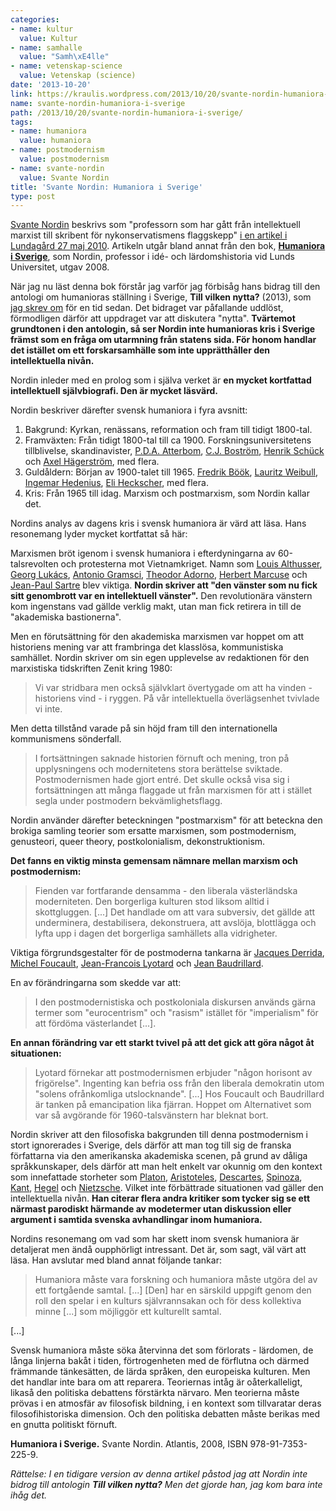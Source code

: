 ```yaml
---
categories:
- name: kultur
  value: Kultur
- name: samhalle
  value: "Samh\xE4lle"
- name: vetenskap-science
  value: Vetenskap (science)
date: '2013-10-20'
link: https://kraulis.wordpress.com/2013/10/20/svante-nordin-humaniora-i-sverige/
name: svante-nordin-humaniora-i-sverige
path: /2013/10/20/svante-nordin-humaniora-i-sverige/
tags:
- name: humaniora
  value: humaniora
- name: postmodernism
  value: postmodernism
- name: svante-nordin
  value: Svante Nordin
title: 'Svante Nordin: Humaniora i Sverige'
type: post
---
```

[Svante Nordin](http://sv.wikipedia.org/wiki/Svante_Nordin) beskrivs som "professorn som har gått från intellektuell marxist till skribent för nykonservatismens flaggskepp" [i en artikel i Lundagård 27 maj 2010](http://lundagard.se/2010/05/27/i-civilisationens-tjanst/). Artikeln utgår bland annat från den bok, **[Humaniora i Sverige](http://www.atlantisbok.se/layout/detail.php?id=7346)**, som Nordin, professor i idé- och lärdomshistoria vid Lunds Universitet, utgav 2008.

När jag nu läst denna bok förstår jag varför jag förbisåg hans bidrag till den antologi om humanioras ställning i Sverige, **Till vilken nytta?** (2013), som [jag skrev om](/posts/) för en tid sedan. Det bidraget var påfallande uddlöst, förmodligen därför att uppdraget var att diskutera "nytta". **Tvärtemot grundtonen i den antologin, så ser Nordin inte humanioras kris i Sverige främst som en fråga om utarmning från statens sida. För honom handlar det istället om ett forskarsamhälle som inte upprätthåller den intellektuella nivån.**



Nordin inleder med en prolog som i själva verket är **en mycket kortfattad intellektuell självbiografi. Den är mycket läsvärd.**

Nordin beskriver därefter svensk humaniora i fyra avsnitt: 

1. Bakgrund: Kyrkan, renässans, reformation och fram till tidigt 1800-tal.
2. Framväxten: Från tidigt 1800-tal till ca 1900. Forskningsuniversitetens tillblivelse, skandinavister, [P.D.A. Atterbom](http://sv.wikipedia.org/wiki/Per_Daniel_Amadeus_Atterbom), [C.J. Boström](http://sv.wikipedia.org/wiki/Christopher_Jacob_Bostr%C3%B6m), [Henrik Schück](http://sv.wikipedia.org/wiki/Henrik_Sch%C3%BCck) och [Axel Hägerström](http://sv.wikipedia.org/wiki/Axel_H%C3%A4gerstr%C3%B6m), med flera.
3. Guldåldern: Början av 1900-talet till 1965. [Fredrik Böök](http://sv.wikipedia.org/wiki/Fredrik_B%C3%B6%C3%B6k), [Lauritz Weibull](http://sv.wikipedia.org/wiki/Lauritz_Weibull), [Ingemar Hedenius](http://sv.wikipedia.org/wiki/Ingemar_Hedenius), [Eli Heckscher](http://sv.wikipedia.org/wiki/Eli_Heckscher), med flera.
4. Kris: Från 1965 till idag. Marxism och postmarxism, som Nordin kallar det.

Nordins analys av dagens kris i svensk humaniora är värd att läsa. Hans resonemang lyder mycket kortfattat så här:

Marxismen bröt igenom i svensk humaniora i efterdyningarna av 60-talsrevolten och protesterna mot Vietnamkriget. Namn som [Louis Althusser](http://en.wikipedia.org/wiki/Louis_Althusser), [Georg Lukács](http://en.wikipedia.org/wiki/Georg_Lukacs), [Antonio Gramsci](http://en.wikipedia.org/wiki/Antonio_Gramsci), [Theodor Adorno](http://en.wikipedia.org/wiki/Theodor_Adorno), [Herbert Marcuse](http://en.wikipedia.org/wiki/Herbert_Marcuse) och [Jean-Paul Sartre](http://en.wikipedia.org/wiki/Jean-Paul_Sartre) blev viktiga. **Nordin skriver att "den vänster som nu fick sitt genombrott var en intellektuell vänster".** Den revolutionära vänstern kom ingenstans vad gällde verklig makt, utan man fick retirera in till de "akademiska bastionerna".

Men en förutsättning för den akademiska marxismen var hoppet om att historiens mening var att frambringa det klasslösa, kommunistiska samhället. Nordin skriver om sin egen upplevelse av redaktionen för den marxistiska tidskriften Zenit kring 1980:

> Vi var stridbara men också självklart övertygade om att ha vinden - historiens vind - i ryggen. På vår intellektuella överlägsenhet tvivlade vi inte.

Men detta tillstånd varade på sin höjd fram till den internationella kommunismens sönderfall.

> I fortsättningen saknade historien förnuft och mening, tron på upplysningens och modernitetens stora berättelse sviktade. Postmodernismen hade gjort entré. Det skulle också visa sig i fortsättningen att många flaggade ut från marxismen för att i  stället segla under postmodern bekvämlighetsflagg.

Nordin använder därefter beteckningen "postmarxism" för att beteckna den brokiga samling teorier som ersatte marxismen, som postmodernism, genusteori, queer theory, postkolonialism, dekonstruktionism.

**Det fanns en viktig minsta gemensam nämnare mellan marxism och postmodernism:**

> Fienden var fortfarande densamma - den liberala västerländska moderniteten. Den borgerliga kulturen stod liksom alltid i skottgluggen. [...] Det handlade om att vara subversiv, det gällde att underminera, destabilisera, dekonstruera, att avslöja, blottlägga och lyfta upp i dagen det borgerliga samhällets alla vidrigheter.

Viktiga förgrundsgestalter för de postmoderna tankarna är [Jacques Derrida](http://en.wikipedia.org/wiki/Jacques_Derrida), [Michel Foucault](http://en.wikipedia.org/wiki/Michel_Foucault), [Jean-Francois Lyotard](http://en.wikipedia.org/wiki/Jean-Francois_Lyotard) och [Jean Baudrillard](http://en.wikipedia.org/wiki/Jean_Baudrillard).

En av förändringarna som skedde var att:

> I den postmodernistiska och postkoloniala diskursen används gärna termer som "eurocentrism" och "rasism" istället för "imperialism" för att fördöma västerlandet [...].

**En annan förändring var ett starkt tvivel på att det gick att göra något åt situationen:**

> Lyotard förnekar att postmodernismen erbjuder "någon horisont av frigörelse". Ingenting kan befria oss från den liberala demokratin utom "solens ofrånkomliga utslocknande". [...] Hos Foucault och Baudrillard är tanken på emancipation lika fjärran. Hoppet om Alternativet som var så avgörande för 1960-talsvänstern har bleknat bort.

Nordin skriver att den filosofiska bakgrunden till denna postmodernism i stort ignorerades i Sverige, dels därför att man tog till sig de franska författarna via den amerikanska akademiska scenen, på grund av dåliga språkkunskaper, dels därför att man helt enkelt var okunnig om den kontext som innefattade storheter som [Platon](http://sv.wikipedia.org/wiki/Platon), [Aristoteles](http://sv.wikipedia.org/wiki/Aristoteles), [Descartes](http://sv.wikipedia.org/wiki/Descartes), [Spinoza](http://sv.wikipedia.org/wiki/Spinoza), [Kant](http://sv.wikipedia.org/wiki/Kant), [Hegel](http://sv.wikipedia.org/wiki/Hegel) och [Nietzsche](http://sv.wikipedia.org/wiki/Nietzsche). Vilket inte förbättrade situationen vad gäller den intellektuella nivån. **Han citerar flera andra kritiker som tycker sig se ett närmast parodiskt härmande av modetermer utan diskussion eller argument i samtida svenska avhandlingar inom humaniora.**

Nordins resonemang om vad som har skett inom svensk humaniora är detaljerat men ändå oupphörligt intressant. Det är, som sagt, väl värt att läsa. Han avslutar med bland annat följande tankar:

> Humaniora måste vara forskning och humaniora måste utgöra del av ett fortgående samtal. [...] [Den] har en särskild uppgift genom den roll den spelar i en kulturs självrannsakan och för dess kollektiva minne [...] som möjliggör ett kulturellt samtal.

[...]

Svensk humaniora måste söka återvinna det som förlorats - lärdomen, de långa linjerna bakåt i tiden, förtrogenheten med de förflutna och därmed främmande tänkesätten, de lärda språken, den europeiska kulturen. Men det handlar inte bara om att reparera. Teoriernas intåg är oåterkalleligt, likaså den politiska debattens förstärkta närvaro. Men teorierna måste prövas i en atmosfär av filosofisk bildning, i en kontext som tillvaratar deras filosofihistoriska dimension. Och den politiska debatten måste berikas med en gnutta politiskt förnuft.

**Humaniora i Sverige.** Svante Nordin. Atlantis, 2008, ISBN 978-91-7353-225-9.

*Rättelse: I en tidigare version av denna artikel påstod jag att Nordin inte bidrog till antologin **Till vilken nytta?** Men det gjorde han, jag kom bara inte ihåg det.*

